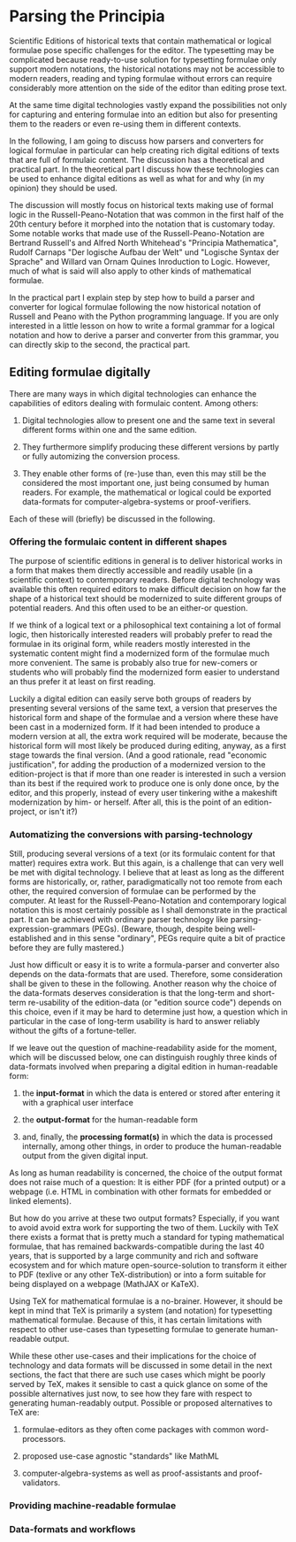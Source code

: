 Parsing the Principia
=====================

Scientific Editions of historical texts that contain mathematical or
logical formulae pose specific challenges for the editor. The
typesetting may be complicated because ready-to-use solution for
typesetting formulae only support modern notations, the historical
notations may not be accessible to modern readers, reading and typing
formulae without errors can require considerably more attention on the
side of the editor than editing prose text.

At the same time digital technologies vastly expand the possibilities
not only for capturing and entering formulae into an edition but also
for presenting them to the readers or even re-using them in different
contexts.

In the following, I am going to discuss how parsers and converters for
logical formulae in particular can help creating rich digital editions
of texts that are full of formulaic content. The discussion has a
theoretical and practical part. In the theoretical part I discuss how
these technologies can be used to enhance digital editions as well as
what for and why (in my opinion) they should be used. 

The discussion will mostly focus on historical texts making use of
formal logic in the Russell-Peano-Notation that was common in the first
half of the 20th century before it morphed into the notation that is
customary today. Some notable works that made use of the
Russell-Peano-Notation are Bertrand Russell's and Alfred North
Whitehead's "Principia Mathematica", Rudolf Carnaps "Der logische Aufbau
der Welt" und "Logische Syntax der Sprache" and Willard van Ornam Quines
Inroduction to Logic. However, much of what is said will also apply to
other kinds of mathematical formulae.

In the practical part I explain step by step how to build a parser and
converter for logical formulae following the now historical notation of
Russell and Peano with the Python programming language. If you are only
interested in a little lesson on how to write a formal grammar for a
logical notation and how to derive a parser and converter from this
grammar, you can directly skip to the second, the practical part.



Editing formulae digitally
--------------------------

There are many ways in which digital technologies can enhance the
capabilities of editors dealing with formulaic content. Among others:

1. Digital technologies allow to present one and the same text in
   several different forms within one and the same edition.

2. They furthermore simplify producing these different versions
   by partly or fully automizing the conversion process.

3. They enable other forms of (re-)use than, even this may still be the
   considered the most important one, just being consumed by human
   readers. For example, the mathematical or logical could be exported
   data-formats for computer-algebra-systems or proof-verifiers. 

Each of these will (briefly) be discussed in the following.

### Offering the formulaic content in different shapes

The purpose of scientific editions in general is to deliver historical
works in a form that makes them directly accessible and readily usable
(in a scientific context) to contemporary readers. Before digital
technology was available this often required editors to make difficult
decision on how far the shape of a historical text should be modernized
to suite different groups of potential readers. And this often used to
be an either-or question. 

If we think of a logical text or a philosophical text containing a lot
of formal logic, then historically interested readers will probably
prefer to read the formulae in its original form, while readers mostly
interested in the systematic content might find a modernized form of the
formulae much more convenient. The same is probably also true for
new-comers or students who will probably find the modernized form easier
to understand an thus prefer it at least on first reading.

Luckily a digital edition can easily serve both groups of readers by
presenting several versions of the same text, a version that preserves
the historical form and shape of the formulae and a version where these
have been cast in a modernized form. If it had been intended to produce
a modern version at all, the extra work required will be moderate,
because the historical form will most likely be produced during editing,
anyway, as a first stage towards the final version. (And a good
rationale, read "economic justification", for adding the production of a
modernized version to the edition-project is that if more than one
reader is interested in such a version than its best if the required
work to produce one is only done once, by the editor, and this properly,
instead of every user tinkering withe a makeshift modernization by him-
or herself. After all, this is the point of an edition-project, or
isn't it?) 

### Automatizing the conversions with parsing-technology

Still, producing several versions of a text (or its formulaic content
for that matter) requires extra work. But this again, is a challenge
that can very well be met with digital technology. I believe that at
least as long as the different forms are historically, or, rather,
paradigmatically not too remote from each other, the required conversion
of formulae can be performed by the computer. At least for the
Russell-Peano-Notation and contemporary logical notation this is most
certainly possible as I shall demonstrate in the practical part. It can
be achieved with ordinary parser technology like
parsing-expression-grammars (PEGs). (Beware, though, despite being
well-established and in this sense "ordinary", PEGs require quite a 
bit of practice before they are fully mastered.)

Just how difficult or easy it is to write a formula-parser and converter
also depends on the data-formats that are used. Therefore, some
consideration shall be given to these in the following. Another reason
why the choice of the data-formats deserves consideration is that the
long-term and short-term re-usability of the edition-data (or "edition
source code") depends on this choice, even if it may be hard to
determine just how, a question which in particular in the case of
long-term usability is hard to answer reliably without the gifts of a
fortune-teller. 

If we leave out the question of machine-readability aside for the
moment, which will be discussed below, one can distinguish roughly three
kinds of data-formats involved when preparing a digital edition in
human-readable form: 

1. the **input-format** in which the data is entered or stored after
   entering it with a graphical user interface

2. the **output-format** for the human-readable form

3. and, finally, the **processing format(s)** in which the data is processed
   internally, among other things, in order to produce the
   human-readable output from the given digital input.

As long as human readability is concerned, the choice of the output
format does not raise much of a question: It is either PDF (for a
printed output) or a webpage (i.e. HTML in combination with other
formats for embedded or linked elements). 

But how do you arrive at these two output formats? Especially, if you
want to avoid avoid extra work for supporting the two of them. Luckily
with TeX there exists a format that is pretty much a standard for typing
mathematical formulae, that has remained backwards-compatible during the
last 40 years, that is supported by a large community and rich and
software ecosystem and for which mature open-source-solution to
transform it either to PDF (texlive or any other TeX-distribution) or
into a form suitable for being displayed on a webpage (MathJAX or
KaTeX).
 
Using TeX for mathematical formulae is a no-brainer. However, it should
be kept in mind that TeX is primarily a system (and notation) for
typesetting mathematical formulae. Because of this, it has certain
limitations with respect to other use-cases than typesetting formulae to
generate human-readable output. 

While these other use-cases and their implications for the choice of
technology and data formats will be discussed in some detail in the next
sections, the fact that there are such use cases which might be poorly 
served by TeX, makes it sensible to cast a quick glance on some of the 
possible alternatives just now, to see how they fare with respect to
generating human-readably output. Possible or proposed alternatives
to TeX are:

1. formulae-editors as they often come packages with common
   word-processors.

2. proposed use-case agnostic "standards" like MathML

3. computer-algebra-systems as well as proof-assistants and
   proof-validators.



### Providing machine-readable formulae



### Data-formats and workflows